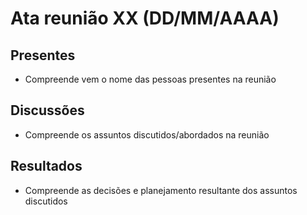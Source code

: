 # Ata reunião XX (DD/MM/AAAA)

## Presentes

* Compreende vem o nome das pessoas presentes na reunião

## Discussões

* Compreende os assuntos discutidos/abordados na reunião

## Resultados

* Compreende as decisões e planejamento resultante dos assuntos discutidos

